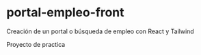 # portal-empleo-front

Creación de un portal o búsqueda de empleo con React y Tailwind

Proyecto de practica
